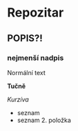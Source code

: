 # **Repozitar**
 ## POPIS?!
 ### nejmenší nadpis


 Normální text

 **Tučně**

 *Kurzíva*
 - seznam
 - seznam 2. položka
